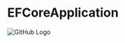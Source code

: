 # EFCoreApplication


![GitHub Logo](https://user-images.githubusercontent.com/72302395/147600871-27947d58-a6ef-45de-a3bf-918f4d63d3a2.png)
